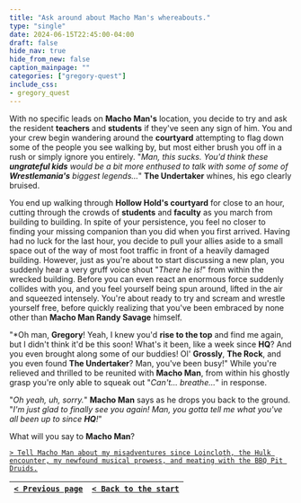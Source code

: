 ```yaml
---
title: "Ask around about Macho Man's whereabouts."
type: "single"
date: 2024-06-15T22:45:00-04:00
draft: false
hide_nav: true
hide_from_new: false
caption_mainpage: ""
categories: ["gregory-quest"]
include_css:
- gregory_quest
---
```


With no specific leads on **Macho Man's** location, you decide to try and ask the resident **teachers** and **students** if they've seen any sign of him. You and your crew begin wandering around the **courtyard** attempting to flag down some of the people you see walking by, but most either brush you off in a rush or simply ignore you entirely. "*Man, this sucks. You'd think these **ungrateful kids** would be a bit more enthused to talk with some of some of **Wrestlemania's** biggest legends...*" **The Undertaker** whines, his ego clearly bruised.

You end up walking through **Hollow Hold's courtyard** for close to an hour, cutting through the crowds of **students** and **faculty** as you march from building to building. In spite of your persistence, you feel no closer to finding your missing companion than you did when you first arrived. Having had no luck for the last hour, you decide to pull your allies aside to a small space out of the way of most foot traffic in front of a heavily damaged building. However, just as you're about to start discussing a new plan, you suddenly hear a very gruff voice shout "*There he is!*" from within the wrecked building. Before you can even react an enormous force suddenly collides with you, and you feel yourself being spun around, lifted in the air and squeezed intensely. You're about ready to try and scream and wrestle yourself free, before quickly realizing that you've been embraced by none other than **Macho Man Randy Savage** himself.

"*Oh man, **Gregory**! Yeah, I knew you'd **rise to the top** and find me again, but I didn't think it'd be this soon! What's it been, like a week since **HQ**? And you even brought along some of our buddies! Ol' **Grossly**, **The Rock**, and you even found **The Undertaker**? Man, you've been busy!" While you're relieved and thrilled to be reunited with **Macho Man**, from within his ghostly grasp you're only able to squeak out "*Can't... breathe...*" in response.

"*Oh yeah, uh, sorry.*" **Macho Man** says as he drops you back to the ground. "*I'm just glad to finally see you again! Man, you gotta tell me what you've all been up to since **HQ**!*"

What will you say to **Macho Man**?

[``> Tell Macho Man about my misadventures since Loincloth, the Hulk encounter, my newfound musical prowess, and meating with the BBQ Pit Druids.``](../126)

|[``< Previous page``](../124)|[``< Back to the start``](../)|
|---|---|